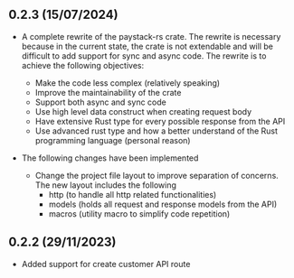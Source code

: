 ## 0.2.3 (15/07/2024)

- A complete rewrite of the paystack-rs crate. The rewrite is necessary because in the current state, the crate is not
extendable and will be difficult to add support for sync and async code. The rewrite is to achieve the following objectives:
  - Make the code less complex (relatively speaking)
  - Improve the maintainability of the crate
  - Support both async and sync code
  - Use high level data construct when creating request body
  - Have extensive Rust type for every possible response from the API
  - Use advanced rust type and how a better understand of the Rust programming language (personal reason)

- The following changes have been implemented
  - Change the project file layout to improve separation of concerns. The new layout includes the following
    - http (to handle all http related functionalities)
    - models (holds all request and response models from the API)
    - macros (utility macro to simplify code repetition)

## 0.2.2 (29/11/2023)

- Added support for create customer API route